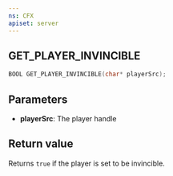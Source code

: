 ```yaml
---
ns: CFX
apiset: server
---
```

## GET_PLAYER_INVINCIBLE

```c
BOOL GET_PLAYER_INVINCIBLE(char* playerSrc);
```

## Parameters
* **playerSrc**: The player handle

## Return value
Returns `true` if the player is set to be invincible.
